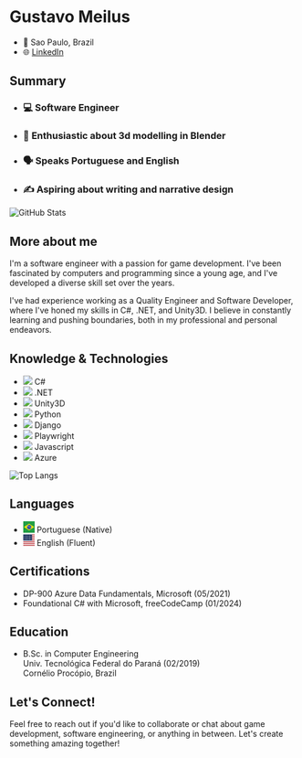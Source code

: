 # Gustavo Meilus

<!--[![Azgm07's GitHub stats](https://github-readme-stats.vercel.app/api?username=azgm07)](https://github.com/azgm07/github-readme-stats)
![Top Langs](https://github-readme-stats.vercel.app/api/top-langs/?username=azgm07&layout=compact)-->

- 📍 Sao Paulo, Brazil
- 🌐 [LinkedIn](https://linkedin.com/in/gmeilus)

## Summary

- ### 💻 Software Engineer
- ### 🎨 Enthusiastic about 3d modelling in Blender
- ### 🗣️ Speaks Portuguese and English  
- ### ✍️ Aspiring about writing and narrative design


![GitHub Stats](https://github-readme-stats.vercel.app/api?username=azgm07&theme=transparent&bg_color=000&border_color=30A3DC&show_icons=true&icon_color=30A3DC&title_color=E94D5F&text_color=FFF)

## More about me

I'm a software engineer with a passion for game development. I've been fascinated by computers and programming since a young age, and I've developed a diverse skill set over the years.

I've had experience working as a Quality Engineer and Software Developer, where I've honed my skills in C#, .NET, and Unity3D. I believe in constantly learning and pushing boundaries, both in my professional and personal endeavors.

## Knowledge & Technologies

- <img src="https://cdn.jsdelivr.net/gh/devicons/devicon@latest/icons/csharp/csharp-original.svg" width="20" /> C#
- <img src="https://cdn.jsdelivr.net/gh/devicons/devicon@latest/icons/dot-net/dot-net-original.svg" width="20" /> .NET
- <img src="https://cdn.jsdelivr.net/gh/devicons/devicon@latest/icons/unity/unity-original.svg" width="20" /> Unity3D
- <img src="https://cdn.jsdelivr.net/gh/devicons/devicon@latest/icons/python/python-original.svg" width="20" /> Python
- <img src="https://cdn.jsdelivr.net/gh/devicons/devicon@latest/icons/django/django-plain.svg" width="20" /> Django
- <img src="https://cdn.jsdelivr.net/gh/devicons/devicon@latest/icons/playwright/playwright-original.svg" width="20" /> Playwright
- <img src="https://cdn.jsdelivr.net/gh/devicons/devicon@latest/icons/javascript/javascript-original.svg" width="20" /> Javascript
- <img src="https://cdn.jsdelivr.net/gh/devicons/devicon@latest/icons/azure/azure-original.svg" width="20" /> Azure

![Top Langs](https://github-readme-stats-git-masterrstaa-rickstaa.vercel.app/api/top-langs/?username=azgm07&layout=compact&bg_color=000&border_color=30A3DC&title_color=E94D5F&text_color=FFF)

## Languages

- <img src="https://raw.githubusercontent.com/lipis/flag-icons/main/flags/1x1/br.svg" width="20" /> Portuguese (Native)
- <img src="https://raw.githubusercontent.com/lipis/flag-icons/main/flags/1x1/us.svg" width="20" /> English (Fluent)

## Certifications

- DP-900 Azure Data Fundamentals, Microsoft (05/2021)
- Foundational C# with Microsoft, freeCodeCamp (01/2024)

## Education

- B.Sc. in Computer Engineering  
  Univ. Tecnológica Federal do Paraná (02/2019)  
  Cornélio Procópio, Brazil

## Let's Connect!

Feel free to reach out if you'd like to collaborate or chat about game development, software engineering, or anything in between. Let's create something amazing together!


<!--
**azgm07/azgm07** is a ✨ _special_ ✨ repository because its `README.md` (this file) appears on your GitHub profile.

Here are some ideas to get you started:

- 🔭 I’m currently working on ...
- 🌱 I’m currently learning ...
- 👯 I’m looking to collaborate on ...
- 🤔 I’m looking for help with ...
- 💬 Ask me about ...
- 📫 How to reach me: ...
- 😄 Pronouns: ...
- ⚡ Fun fact: ...
-->
